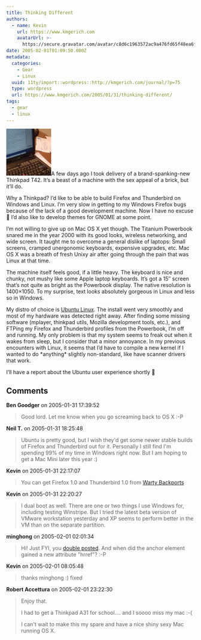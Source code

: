 ```yaml
---
title: Thinking Different
authors:
  - name: Kevin
    url: https://www.kmgerich.com
    avatarUrl: >-
      https://secure.gravatar.com/avatar/c8d6c1963572ac9a476fd65f48ea6f3a1741d7ed3b6520563cf90cb984419f86?s=96&d=mm&r=g
date: 2005-02-01T01:09:50.000Z
metadata:
  categories:
    - Gear
    - Linux
  uuid: 11ty/import::wordpress::http://kmgerich.com/journal/?p=75
  type: wordpress
  url: https://www.kmgerich.com/2005/01/31/thinking-different/
tags:
  - gear
  - linux
---
```

![widgets-three.png](thinkpad-wY5wTZRrVP2r.jpg)A few days ago I took delivery of a brand-spanking-new Thinkpad T42. It’s a beast of a machine with the sex appeal of a brick, but it’ll do.

Why a Thinkpad? I’d like to be able to build Firefox and Thunderbird on Windows and Linux. I’m very slow in getting to my Windows Firefox bugs because of the lack of a good development machine. Now I have no excuse 🙂 I’d also like to develop themes for GNOME at some point.  
  
I’m not willing to give up on Mac OS X yet though. The Titanium Powerbook snared me in the year 2000 with its good looks, wireless networking, and wide screen. It taught me to overcome a general dislike of laptops: Small screens, cramped unergonomic keyboards, expensive upgrades, etc. Mac OS X was a breath of fresh Unixy air after going through the pain that was Linux at that time.

The machine itself feels good, if a little heavy. The keyboard is nice and chunky, not mushy like some Apple laptop keyboards. It’s got a 15″ screen that’s not quite as bright as the Powerbook display. The native resolution is 1400×1050. To my surprise, text looks absolutely gorgeous in Linux and less so in Windows.

My distro of choice is [Ubuntu Linux](http://www.ubuntulinux.org/). The install went very smoothly and most of my hardware was detected right away. After finding some missing software (mplayer, thinkpad utils, Mozilla development tools, etc.), and FTPing my Firefox and Thunderbird profiles from the Powerbook, I’m off and running. My only problem is that my system seems to freak out when it wakes from sleep, but I consider that a minor annoyance. In my previous encounters with Linux, it seems that I’d have to compile a new kernel if I wanted to do \*anything\* slightly non-standard, like have scanner drivers that work.

I’ll have a report about the Ubuntu user experience shortly 🙂

## Comments

**Ben Goodger** on 2005-01-31 17:39:52
> Good lord. Let me know when you go screaming back to OS X :-P

**Neil T.** on 2005-01-31 18:25:48
> Ubuntu is pretty good, but I wish they'd get some newer stable builds of Firefox and Thunderbird out for it. Personally I still find I'm spending 99% of my time in Windows right now. But I am hoping to get a Mac Mini later this year :)

**Kevin** on 2005-01-31 22:17:07
> You can get Firefox 1.0 and Thunderbird 1.0 from <a href="http://ubuntu-bp.sourceforge.net/" rel="nofollow ugc">Warty Backports</a>

**Kevin** on 2005-01-31 22:20:27
> I dual boot as well. There are one or two things I use Windows for, including testing Winstripe. But I tried the latest beta version of VMware workstation yesterday and XP seems to perform better in the VM than on the separate partition.

**minghong** on 2005-02-01 02:01:34
> Hi! Just FYI, you <a href="http://kmgerich.com/archive/000085.html" rel="nofollow ugc">double posted</a>. And when did the anchor element gained a new attribute "hrref"? :-P

**Kevin** on 2005-02-01 08:05:48
> thanks minghong :) fixed

**Robert Accettura** on 2005-02-01 23:22:30
> Enjoy that.
> 
> I had to get a Thinkpad A31 for school.... and I soooo miss my mac :-(
> 
> I can't wait to make this my spare and have a nice shiny sexy Mac running OS X.
